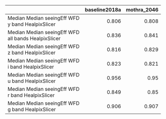 |                                                     |   baseline2018a |   mothra_2046 |
|:----------------------------------------------------|----------------:|--------------:|
| Median Median seeingEff WFD y band HealpixSlicer    |           0.806 |         0.808 |
| Median Median seeingEff WFD all bands HealpixSlicer |           0.836 |         0.841 |
| Median Median seeingEff WFD z band HealpixSlicer    |           0.816 |         0.829 |
| Median Median seeingEff WFD i band HealpixSlicer    |           0.823 |         0.821 |
| Median Median seeingEff WFD u band HealpixSlicer    |           0.956 |         0.95  |
| Median Median seeingEff WFD r band HealpixSlicer    |           0.849 |         0.85  |
| Median Median seeingEff WFD g band HealpixSlicer    |           0.906 |         0.907 |
